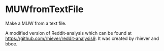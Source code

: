 MUWfromTextFile
===============

Make a MUW from a text file.

A modified version of Reddit-analysis which can be found at https://github.com/rhiever/reddit-analysis9. It was created by rhiever and bboe. 
